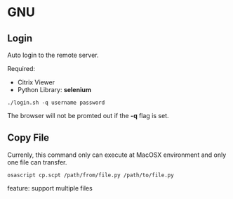 
# GNU

## Login

Auto login to the remote server.

Required:

- Citrix Viewer
- Python Library: **selenium**

```shell
./login.sh -q username password
```

The browser will not be promted out if the **-q** flag is set.

## Copy File

Currenly, this command only can execute at MacOSX environment and only one file can transfer.

```shell
osascript cp.scpt /path/from/file.py /path/to/file.py
```

feature: support multiple files




